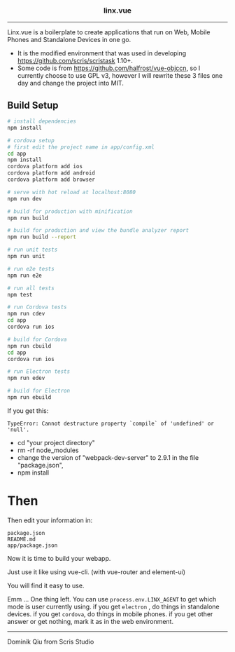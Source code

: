 <h3 align="center">linx.vue</h3>

---

Linx.vue is a boilerplate to create applications that run on Web, Mobile Phones and Standalone Devices in one go. 

- It is the modified environment that was used in developing <https://github.com/scris/scristask> 1.10+.
- Some code is from <https://github.com/halfrost/vue-objccn>, so I currently choose to use GPL v3, however I will rewrite these 3 files one day and change the project into MIT.

## Build Setup

``` bash
# install dependencies
npm install

# cordova setup
# first edit the project name in app/config.xml
cd app
npm install
cordova platform add ios
cordova platform add android
cordova platform add browser

# serve with hot reload at localhost:8080
npm run dev

# build for production with minification
npm run build

# build for production and view the bundle analyzer report
npm run build --report

# run unit tests
npm run unit

# run e2e tests
npm run e2e

# run all tests
npm test

# run Cordova tests
npm run cdev
cd app
cordova run ios

# build for Cordova
npm run cbuild
cd app
cordova run ios

# run Electron tests
npm run edev

# build for Electron
npm run ebuild
```

If you get this:
```
TypeError: Cannot destructure property `compile` of 'undefined' or 'null'.
```
   - cd "your project directory"
   - rm -rf node_modules
   - change the version of "webpack-dev-server" to 2.9.1 in the file "package.json",
   - npm install


# Then

Then edit your information in:

	package.json
    README.md
    app/package.json
    
Now it is time to build your webapp. 

Just use it like using vue-cli. (with vue-router and element-ui) 

You will find it easy to use.

Emm ... One thing left.
You can use `process.env.LINX_AGENT` to get which mode is user currently using.
if you get `electron` , do things in standalone devices.
if you get `cordova`, do things in mobile phones.
if you get other answer or get nothing, mark it as in the web environment.

---
Dominik Qiu from Scris Studio 
